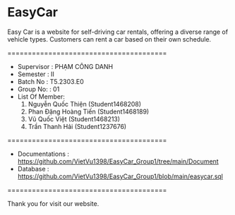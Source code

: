 EasyCar
=======================================
Easy Car is a website for self-driving car rentals, offering a diverse range of vehicle types. Customers can rent a car based on their own schedule.

=======================================
+ Supervisor		: PHẠM CÔNG DANH
+ Semester		: II	
+ Batch No		: T5.2303.E0
+ Group No:		: 01
+ List Of Member:
	1. Nguyễn Quốc Thiện (Student1468208)
	2. Phan Đặng Hoàng Tiến (Student1468189)
	3. Vũ Quốc Việt (Student1468213)
	4. Trần Thanh Hải (Student1237676)	
 
=======================================
+ Documentations : https://github.com/VietVu1398/EasyCar_Group1/tree/main/Document
+ Database : https://github.com/VietVu1398/EasyCar_Group1/blob/main/easycar.sql


=======================================	

Thank you for visit our website.
